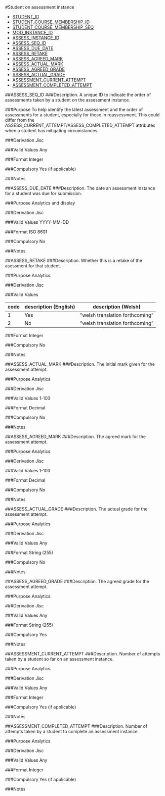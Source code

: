 #Student on assessment instance
* [STUDENT_ID](student.md#student_id)
* [STUDENT_COURSE_MEMBERSHIP_ID](student_course_membership.md#student_course_membership_id)
* [STUDENT_COURSE_MEMBERSHIP_SEQ](student_course_membership.md#student_course_membership_seq)
* [MOD_INSTANCE_ID](module_instance.md#mod_instance_id)
* [ASSESS_INSTANCE_ID](assessment_instance.md#assess_instance_id)
* [ASSESS_SEQ_ID](#assess_seq_id)
* [ASSESS_DUE_DATE](#assess_due_date)
* [ASSESS_RETAKE](#assess_retake)
* [ASSESS_AGREED_MARK](#assess_agreed_mark)
* [ASSESS_ACTUAL_MARK](#assess_actual_mark)
* [ASSESS_AGREED_GRADE](#assess_agreed_grade)
* [ASSESS_ACTUAL_GRADE](#assess_actual_grade)
* [ASSESSMENT_CURRENT_ATTEMPT](#assessment_current_attempt)
* [ASSESSMENT_COMPLETED_ATTEMPT](#assessment_completed_attempt)

##ASSESS_SEQ_ID
###Description.
A unique ID to indicate the order of assessments taken by a student on the assessment instance.

###Purpose
To help identify the latest assessment and the order of assessments for a student, especially for those in reassessment.
This could differ from the ASSESS_CURRENT_ATTEMPT/ASSESS_COMPLETED_ATTEMPT attributes when a student has mitigating circumstances.

###Derivation
Jisc

###Valid Values
Any

###Format
Integer

###Compulsory
Yes (if applicable)

###Notes


##ASSESS_DUE_DATE
###Description.
The date an assessment instance for a student was due for submission.

###Purpose
Analytics and display

###Derivation
Jisc

###Valid Values
YYYY-MM-DD

###Format
ISO 8601 

###Compulsory
No

###Notes


##ASSESS_RETAKE
###Description.
Whether this is a retake of the asessment for that student.

###Purpose
Analytics

###Derivation
Jisc

###Valid Values

|code|description (English)|description (Welsh)|
|---|---|---|
|1|Yes|"welsh translation forthcoming”|
|2|No|"welsh translation forthcoming”|

###Format
Integer

###Compulsory
No

###Notes


##ASSESS_ACTUAL_MARK
###Description.
The initial mark given for the assessment attempt.

###Purpose
Analytics

###Derivation
Jisc

###Valid Values
1-100

###Format
Decimal

###Compulsory
No

###Notes


##ASSESS_AGREED_MARK
###Description.
The agreed mark for the assessment attempt.

###Purpose
Analytics

###Derivation
Jisc

###Valid Values
1-100

###Format
Decimal

###Compulsory
No

###Notes


##ASSESS_ACTUAL_GRADE
###Description.
The actual grade for the assessment attempt.

###Purpose
Analytics

###Derivation
Jisc

###Valid Values
Any

###Format
String (255)

###Compulsory
No

###Notes


##ASSESS_AGREED_GRADE
###Description.
The agreed grade for the assessment attempt.

###Purpose
Analytics

###Derivation
Jisc

###Valid Values
Any

###Format
String (255)

###Compulsory
Yes

###Notes


##ASSESSMENT_CURRENT_ATTEMPT
###Description.
Number of attempts taken by a student so far on an assessment instance.

###Purpose
Analytics

###Derivation
Jisc

###Valid Values
Any

###Format
Integer

###Compulsory
Yes (if applicable)

###Notes


##ASSESSMENT_COMPLETED_ATTEMPT
###Description.
Number of attempts taken by a student to complete an assessment instance.

###Purpose
Analytics

###Derivation
Jisc

###Valid Values
Any

###Format
Integer

###Compulsory
Yes (if applicable)

###Notes

